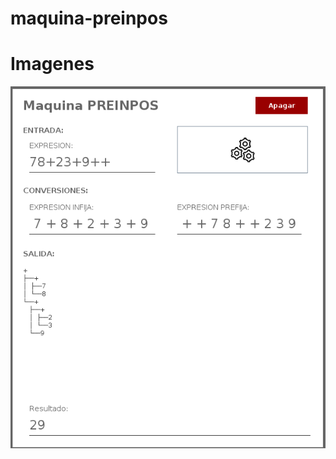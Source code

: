 # maquina-preinpos


# Imagenes
![vista](https://raw.githubusercontent.com/CarlosMateoM/maquina-preinpos/main/Screenshot_2023-01-15_12-02-17.png)
